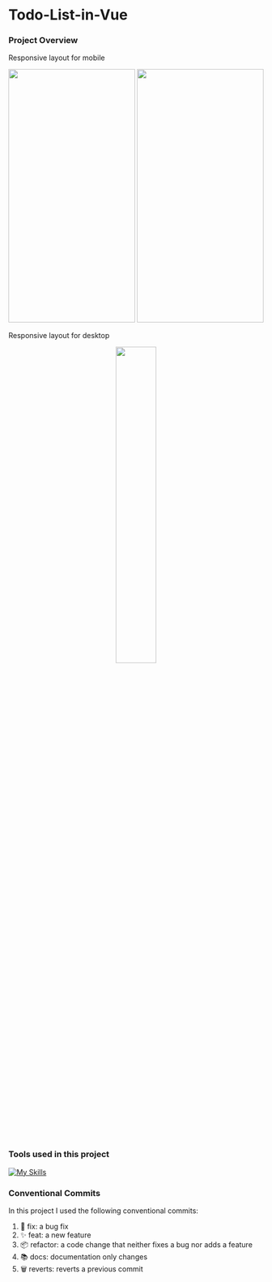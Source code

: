 # Todo-List-in-Vue

### Project Overview

Responsive layout for mobile

<p align="center">
<img src="" width=250px height=500px>
<img src="" width=250px height=500px>

</p>

Responsive layout for desktop

<p align="center">
<img src="" width=40% height=40%>
</p>

### Tools used in this project

[![My Skills](https://skillicons.dev/icons?i=ts,html,css,vue)](https://skillicons.dev)

### Conventional Commits

In this project I used the following conventional commits:

1. 🐛 fix: a bug fix
2. ✨ feat: a new feature
3. 📦 refactor: a code change that neither fixes a bug nor adds a feature
4. 📚 docs: documentation only changes
5. 🗑 reverts: reverts a previous commit

